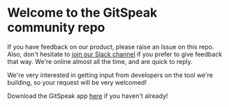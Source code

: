 # Welcome to the GitSpeak community repo

If you have feedback on our product, please raise an Issue on this repo. Also, don't hesitate to [join our Slack channel](https://join.slack.com/t/gitspeak/shared_invite/enQtNDE4MzY0NDY3NzkyLWFhMzg1YzQ4ZWIwOGMyYzhiZTYxMmEyZTAzMTE5ZTBmMzE4ZDA5ZjM1N2ZjMDZjMmE5M2M4ZDNkN2JjNGM2YzQ) if you prefer to give feedback that way. We're online almost all the time, and are quick to reply.

We're very interested in getting input from developers on the tool we're building, so your request will be very welcomed!

Download the GitSpeak app [here](https://gitspeak.com/) if you haven't already!

